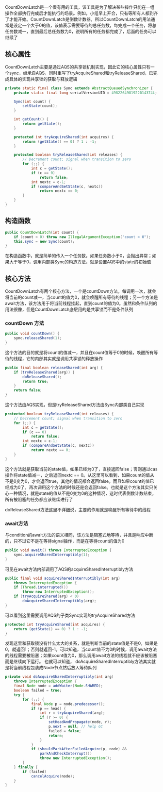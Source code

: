 CountDownLatch是一个很有用的工具，该工具是为了解决某些操作只能在一组操作全部执行完成后才能执行的场景。例如，小组早上开会，只有等所有人都到齐了才能开始。CountDownLatch是倒数计数器，所以CountDownLatch的用法通常是设定一个大于0的值，该值表示需要等待的总任务数，每完成一个任务，将总任务数减一，直到最后总任务数为0，说明所有的任务都完成了，后面的任务可以继续了    

## 核心属性  

CountDownLatch主要是通过AQS的共享锁机制实现，因此它的核心属性只有一个sync，继承自AQS，同时重写了tryAcquireShared和tryReleaseShared，已完成具体的实现共享锁的获取与释放逻辑  

```java
private static final class Sync extends AbstractQueuedSynchronizer {
    private static final long serialVersionUID = 4982264981922014374L;

    Sync(int count) {
        setState(count);
    }

    int getCount() {
        return getState();
    }

    protected int tryAcquireShared(int acquires) {
        return (getState() == 0) ? 1 : -1;
    }

    protected boolean tryReleaseShared(int releases) {
        // Decrement count; signal when transition to zero
        for (;;) {
            int c = getState();
            if (c == 0)
                return false;
            int nextc = c-1;
            if (compareAndSetState(c, nextc))
                return nextc == 0;
        }
    }
}
```

## 构造函数  

```java
public CountDownLatch(int count) {
    if (count < 0) throw new IllegalArgumentException("count < 0");
    this.sync = new Sync(count);
}
```

在构造函数中，就是简单的传入一个任务数，如果任务数小于0，会抛出异常；如果大于等于0，调用内部类Sync的构造方法，就是设置AQS中的state的初始值  

## 核心方法  

CountDownLatch有两个核心方法，一个是countDown方法，每调用一次，就会将当前的count减一，当count的值为0，就会唤醒所有等待的线程；另一个方法是await方法，该方法用于将当前线程挂起，直到count的值为0。虽然和条件队列的用法很像，但是CountDownLatch底层用的是共享锁而不是条件队列  

### countDown 方法  

```java
public void countDown() {
    sync.releaseShared(1);
}
```

这个方法的目的就是将count的值减一，并且在count值等于0的时候，唤醒所有等待的线程，它的内部其实就是调用共享锁的释放操作  

```java
public final boolean releaseShared(int arg) {
    if (tryReleaseShared(arg)) {
        doReleaseShared();
        return true;
    }
    return false;
}
```

这个方法由AQS实现，但是tryReleaseShared方法由Sync内部类自己实现  

```java
protected boolean tryReleaseShared(int releases) {
    // Decrement count; signal when transition to zero
    for (;;) {
        int c = getState();
        if (c == 0)
            return false;
        int nextc = c-1;
        if (compareAndSetState(c, nextc))
            return nextc == 0;
    }
}
```

这个方法就是获取当前的state值，如果已经为0了，直接返回false；否则通过cas操作将state值减一，之后返回nextc == 0。从这里可以看到，如果count的值从不是0变为0，才会返回true，其他的情况都会返回false。而且如果count的值已经成为0了，再次调用这个方法的时候还是会返回false。也就是这个方法其实只关心一种情况，就是state的值从不是0变为0的这种情况，这时代表倒数计数结束，所有被阻塞的任务都应该继续进行了  

doReleaseShared方法这里不详细说，主要的作用就是唤醒所有等待中的线程  

### await方法  

与condition的await方法的语义相同，该方法是阻塞式地等待，并且是响应中断的，只不过它不是在等待signal操作，而是在等待count的值为0  

```java
public void await() throws InterruptedException {
    sync.acquireSharedInterruptibly(1);
}
```

可见在await方法内部调用了AQS的acquireSharedInterruptibly方法  

```java
public final void acquireSharedInterruptibly(int arg)
    throws InterruptedException {
    if (Thread.interrupted())
        throw new InterruptedException();
    if (tryAcquireShared(arg) < 0)
        doAcquireSharedInterruptibly(arg);
}
```

可以看到这里需要调用AQS的子类Sync实现的tryAcquireShared方法  

```java
protected int tryAcquireShared(int acquires) {
    return (getState() == 0) ? 1 : -1;
}
```

发现这里和获取锁没有什么太大的关系，就是判断当前的state值是不是0，如果是0，就返回1；否则就返回-1。可以知道，当count值不为0的时候，调用await方法的线程需要被阻塞；如果count值为0，那么调用await方法的线程就不应该被阻塞而是继续向下运行。 也就可以知道， doAcquireSharedInterruptibly方法其实就是将当前线程包装成Node节点然后放入等待队列  

```java
private void doAcquireSharedInterruptibly(int arg)
    throws InterruptedException {
    final Node node = addWaiter(Node.SHARED);
    boolean failed = true;
    try {
        for (;;) {
            final Node p = node.predecessor();
            if (p == head) {
                int r = tryAcquireShared(arg);
                if (r >= 0) {
                    setHeadAndPropagate(node, r);
                    p.next = null; // help GC
                    failed = false;
                    return;
                }
            }
            if (shouldParkAfterFailedAcquire(p, node) &&
                parkAndCheckInterrupt())
                throw new InterruptedException();
        }
    } finally {
        if (failed)
            cancelAcquire(node);
    }
}
```





